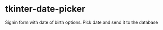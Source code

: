 # tkinter-date-picker
Signin form with date of birth options. Pick date and send it to the database

